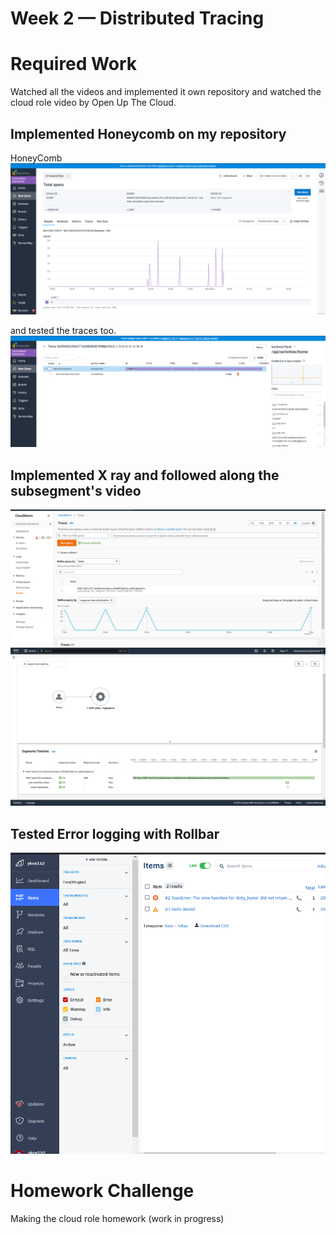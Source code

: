 # Week 2 — Distributed Tracing
# Required Work
Watched all the videos and implemented it own repository and watched the cloud role video by Open Up The Cloud. 

## Implemented Honeycomb on my repository
HoneyComb<br />
![Honeycomb](assets/honeycomb-week2.png)<br />

and tested the traces too.
![Honeycomb traces](assets/honeycomb-traces-week2.png)<br />

## Implemented X ray and followed along the subsegment's video
![X-Ray](assets/xray-traces-week2.png)<br />
![X-Ray subsegment](assets/xray-traces-subsegment-week2.png)<br />

## Tested Error logging with Rollbar
![Rollbar](assets/rollbar-week2.png)<br />

# Homework Challenge
Making the cloud role homework (work in progress)